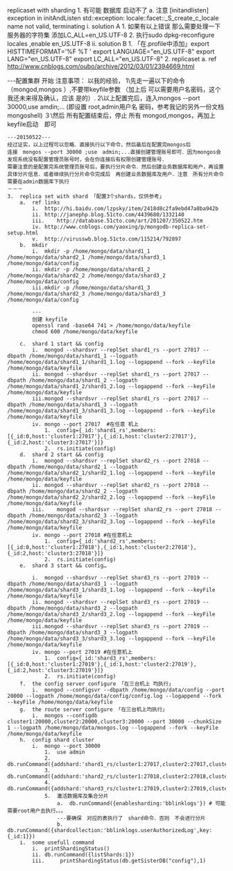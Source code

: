 replicaset with sharding 
	1.	有可能 数据库 启动不了
		a.	注意 [initandlisten] exception in initAndListen std::exception: locale::facet::_S_create_c_locale name not valid, terminating
			i.	solution A
				1.	如果有以上错误 那么需要处理一下服务器的字符集 添加LC_ALL=en_US.UTF-8 
				2.	执行sudo dpkg-reconfigure locales ,enable en_US.UTF-8 
			ii.	solution B
				1.	「在.profile中添加」export HISTTIMEFORMAT='%F %T ' export LANGUAGE="en_US.UTF-8" export LANG="en_US.UTF-8" export LC_ALL="en_US.UTF-8"
	2.	replicaset
		a.	ref http://www.cnblogs.com/oubo/archive/2012/03/01/2394669.html

---配置集群 开始 
注意事项：
	以我的经验，
	1\先走一遍以下的命令 （mongod,mongos ）,不要带keyfile参数 （加上后 可以需要用户名密码，这个我还未来得及确认，应该 是的）.
	2\以上配置完后，连入mongos --port 30000,use amdin;... (即设置 root,admin用户名 密码，参考我记的另外一份文档　mongoshell)
	３\然后 所有配置结束后，停止 所有 mongod,mongos，再加上keyfile启动　即可
	
	---20150522---
	经过证实，以上过程可以忽略．直接执行以下命令，然后最后在配置完mongos后
	连接　mongos --port 30000 ;use　admin;...直接创建管理账号即可．因为mongos会发现系统没有配置管理员账号时，会在你连接后有权限创建管理账号．
	需要注意的是配置完系统管理员账号后，要执行分片命令．然后创建业务数据库和用户，再设置具体分片信息．或者继续执行分片命令完成后　再创建业务数据库及用户．注意　所有分片命令需要在admin数据库下执行
	－－－
	3.	replica set with shard 「配置3个shards，仅供参考」
		a.	ref links
			i.	http://hi.baidu.com/lzpsky/item/2418d8c2fa9ebd47a8ba942b
			ii.	http://janephp.blog.51cto.com/4439680/1332140
			iii.	http://database.51cto.com/art/201207/350522.htm
			iv.	http://www.cnblogs.com/yaoxing/p/mongodb-replica-set-setup.html
			v.	http://virusswb.blog.51cto.com/115214/792897
		b.	mkdir
			i.	mkdir -p /home/mongo/data/shard1_1 /home/mongo/data/shard2_1 /home/mongo/data/shard3_1 /home/mongo/data/config
			ii.	mkdir -p /home/mongo/data/shard1_2 /home/mongo/data/shard2_2 /home/mongo/data/shard3_2 /home/mongo/data/config
			iii.mkdir -p /home/mongo/data/shard1_3 /home/mongo/data/shard2_3 /home/mongo/data/shard3_3 /home/mongo/data/config
			
			---
			创建 keyfile
			openssl rand -base64 741 > /home/mongo/data/keyfile
			chmod 600 /home/mongo/data/keyfile
			
		c.	shard 1 start && config
			i.	mongod --shardsvr --replSet shard1_rs --port 27017 --dbpath /home/mongo/data/shard1_1 --logpath /home/mongo/data/shard1_1/shard1_1.log --logappend --fork --keyFile /home/mongo/data/keyfile
			ii.	mongod --shardsvr --replSet shard1_rs --port 27017 --dbpath /home/mongo/data/shard1_2 --logpath /home/mongo/data/shard1_2/shard1_2.log --logappend --fork --keyFile /home/mongo/data/keyfile
			iii.mongod --shardsvr --replSet shard1_rs --port 27017 --dbpath /home/mongo/data/shard1_3 --logpath /home/mongo/data/shard1_3/shard1_3.log --logappend --fork --keyFile /home/mongo/data/keyfile
			iv.	mongo --port 27017  #在任意 机上
				1.	config={_id:'shard1_rs',members:[{_id:0,host:'cluster1:27017'},{_id:1,host:'cluster2:27017'},{_id:2,host:'cluster3:27017'}]}
				2.	rs.initiate(config)
		d.	shard 2 start && config
			i.	mongod --shardsvr --replSet shard2_rs --port 27018 --dbpath /home/mongo/data/shard2_1 --logpath /home/mongo/data/shard2_1/shard2_1.log --logappend --fork --keyFile /home/mongo/data/keyfile
			ii.	mongod --shardsvr --replSet shard2_rs --port 27018 --dbpath /home/mongo/data/shard2_2 --logpath /home/mongo/data/shard2_2/shard2_2.log --logappend --fork --keyFile /home/mongo/data/keyfile
			iii.	mongod --shardsvr --replSet shard2_rs --port 27018 --dbpath /home/mongo/data/shard2_3 --logpath /home/mongo/data/shard2_3/shard2_3.log --logappend --fork --keyFile /home/mongo/data/keyfile
			iv.	mongo --port 27018 #在任意机上
				1.	config={_id:'shard2_rs',members:[{_id:0,host:'cluster1:27018'},{_id:1,host:'cluster2:27018'},{_id:2,host:'cluster3:27018'}]}
				2.	rs.initiate(config)
		e.	shard 3 start && config…

			i.	mongod --shardsvr --replSet shard3_rs --port 27019 --dbpath /home/mongo/data/shard3_1 --logpath /home/mongo/data/shard3_1/shard3_1.log --logappend --fork --keyFile /home/mongo/data/keyfile
			ii.	mongod --shardsvr --replSet shard3_rs --port 27019 --dbpath /home/mongo/data/shard3_2 --logpath /home/mongo/data/shard3_2/shard3_2.log --logappend --fork --keyFile /home/mongo/data/keyfile
			iii.mongod --shardsvr --replSet shard3_rs --port 27019 --dbpath /home/mongo/data/shard3_3 --logpath /home/mongo/data/shard3_3/shard3_3.log --logappend --fork --keyFile /home/mongo/data/keyfile
			iv.	mongo --port 27019 #在任意机上
				1.	config={_id:'shard3_rs',members:[{_id:0,host:'cluster1:27019'},{_id:1,host:'cluster2:27019'},{_id:2,host:'cluster3:27019'}]}
				2.	rs.initiate(config)
		f.	the config server configure 「在三台机上 均执行」
			i.	mongod --configsvr --dbpath /home/mongo/data/config --port 20000 --logpath /home/mongo/data/config/config.log --logappend --fork --keyFile /home/mongo/data/keyfile
		g.	the route server configure 「在三台机上均执行」
			i.	mongos --configdb cluster1:20000,cluster2:20000,cluster3:20000 --port 30000 --chunkSize 1 --logpath /home/mongo/data/mongos.log --logappend --fork --keyFile /home/mongo/data/keyfile
		h.	config shard cluster
			i.	mongo --port 30000
				1.	use admin
				2.	db.runCommand({addshard:'shard1_rs/cluster1:27017,cluster2:27017,cluster3:27017'})
				3.	db.runCommand({addshard:'shard2_rs/cluster1:27018,cluster2:27018,cluster3:27018'})
				4.	db.runCommand({addshard:'shard3_rs/cluster1:27019,cluster2:27019,cluster3:27019'})
				5.	激活数据库及集合分片
					a.	db.runCommand({enablesharding:'bblinklogs'}) # 可能需要root用户去执行。。。
					---要确保　对应的表执行了　shard命令．否则　不会进行分片　
					b.	db.runCommand({shardcollection:'bblinklogs.userAuthorizedLog',key:{_id:1}})
		i.	some usefull command
			i.	printShardingStatus()
			ii.	db.runCommand({listShards:1})
			iii.	 printShardingStatus(db.getSisterDB("config"),1)

